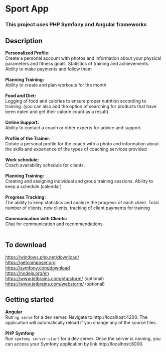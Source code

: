 # Sport App
### This project uses PHP Symfony and Angular frameworks
## Description
<b>Personalized Profile:</b><br>
Create a personal account with photos and information about your physical parameters and fitness goals. Statistics of training and achievements. Ability to make payments and follow them
<br><br>
<b>Planning Training:</b><br>
Ability to create and plan workouts for the month
<br><br>
<b>Food and Diet:</b><br>
Logging of food and calories to ensure proper nutrition according to training. (you can also add the option of searching for products that have been eaten and get their calorie count as a result)
<br><br>
<b>Online Support:</b><br>
Ability to contact a coach or other experts for advice and support.
<br><br>
<b>Profile of the Trainer:</b><br>
Create a personal profile for the coach with a photo and information about the skills and experience of the types of coaching services provided
<br><br>
<b>Work schedule:</b><br>
Coach availability schedule for clients.
<br><br>
<b>Planning Training:</b><br>
Creating and assigning individual and group training sessions. Ability to keep a schedule (calendar)
<br><br>
<b>Progress Tracking:</b><br>
The ability to keep statistics and analyze the progress of each client. Total number of clients, new clients, tracking of client payments for training
<br><br>
<b>Communication with Clients:</b><br>
Chat for communication and recommendations.
<br><br>
## To download
  https://windows.php.net/download/<br>
  https://getcomposer.org<br>
  https://symfony.com/download<br>
  https://nodejs.org/en<br>
  https://www.jetbrains.com/phpstorm/ (optional)<br>
  https://www.jetbrains.com/webstorm/ (optional)<br>
## Getting started
  <b>Angular</b><br>
    Run ```ng serve``` for a dev server. Navigate to http://localhost:4200. The application will automatically reload if you change any of the source files.<br><br>
  <b>PHP Symfony</b><br>
    Run ```symfony server:start``` for a dev server. Once the server is running, you can access your Symfony application by link http://localhost:8000.

